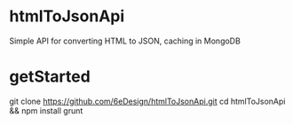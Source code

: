 # htmlToJsonApi
Simple API for converting HTML to JSON, caching in MongoDB

# getStarted
git clone https://github.com/6eDesign/htmlToJsonApi.git
cd htmlToJsonApi && npm install
grunt
